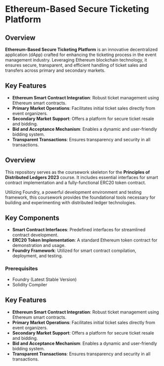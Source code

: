 # Ethereum-Based Secure Ticketing Platform

## Overview
**Ethereum-Based Secure Ticketing Platform** is an innovative decentralized application (dApp) crafted for enhancing the ticketing process in the event management industry. Leveraging Ethereum blockchain technology, it ensures secure, transparent, and efficient handling of ticket sales and transfers across primary and secondary markets.

## Key Features
- **Ethereum Smart Contract Integration**: Robust ticket management using Ethereum smart contracts.
- **Primary Market Operations**: Facilitates initial ticket sales directly from event organizers.
- **Secondary Market Support**: Offers a platform for secure ticket resale and bidding.
- **Bid and Acceptance Mechanism**: Enables a dynamic and user-friendly bidding system.
- **Transparent Transactions**: Ensures transparency and security in all transactions.

## Overview
This repository serves as the coursework skeleton for the **Principles of Distributed Ledgers 2023** course. It includes essential interfaces for smart contract implementation and a fully-functional ERC20 token contract.

Utilizing Foundry, a powerful development environment and testing framework, this coursework provides the foundational tools necessary for building and experimenting with distributed ledger technologies.

## Key Components
- **Smart Contract Interfaces**: Predefined interfaces for streamlined contract development.
- **ERC20 Token Implementation**: A standard Ethereum token contract for demonstration and usage.
- **Foundry Framework**: Utilized for smart contract compilation, deployment, and testing.

### Prerequisites
- Foundry (Latest Stable Version)
- Solidity Compiler

## Key Features
- **Ethereum Smart Contract Integration**: Robust ticket management using Ethereum smart contracts.
- **Primary Market Operations**: Facilitates initial ticket sales directly from event organizers.
- **Secondary Market Support**: Offers a platform for secure ticket resale and bidding.
- **Bid and Acceptance Mechanism**: Enables a dynamic and user-friendly bidding system.
- **Transparent Transactions**: Ensures transparency and security in all transactions.
